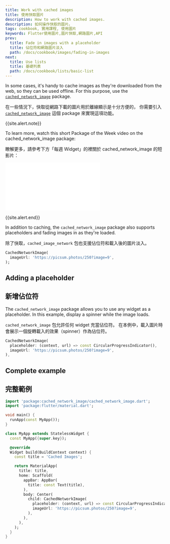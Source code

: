 ```yaml
---
title: Work with cached images
title: 使用快取圖片
description: How to work with cached images.
description: 如何操作快取的圖片。
tags: cookbook, 實用課程, 使用圖片
keywords: Flutter使用圖片,圖片快取,網路圖片,API
prev:
  title: Fade in images with a placeholder
  title: 佔位符和網路圖片淡入
  path: /docs/cookbook/images/fading-in-images
next:
  title: Use lists
  title: 基礎列表
  path: /docs/cookbook/lists/basic-list
---
```


<?code-excerpt path-base="cookbook/images/cached_images"?>

In some cases, it's handy to cache images as they're downloaded from the
web, so they can be used offline. For this purpose,
use the [`cached_network_image`][] package.

在一些情況下，快取從網路下載的圖片用於離線顯示是十分方便的，
你需要引入 [`cached_network_image`][] 這個 package 來實現這項功能。

{{site.alert.note}}

  To learn more, watch this short Package of the Week video on the cached_network_image package:

  瞭解更多，請參考下方「每週 Widget」的裡關於 cached_network_image 的短影片：

  <iframe class="full-width" src="{{site.youtube-site}}/embed/fnHr_rsQwDA" frameborder="0" allow="accelerometer; autoplay; encrypted-media; gyroscope; picture-in-picture" allowfullscreen></iframe>

{{site.alert.end}}

In addition to caching, the `cached_network_image`
package also supports placeholders and fading images
in as they're loaded.

除了快取，`cached_image_network` 包也支援佔位符和載入後的圖片淡入。

<?code-excerpt "lib/simple.dart (SimpleCachedImage)" replace="/^return //g"?>
```dart
CachedNetworkImage(
  imageUrl: 'https://picsum.photos/250?image=9',
);
```

## Adding a placeholder

## 新增佔位符

The `cached_network_image` package allows you to use any widget as a
placeholder. In this example, display a spinner while the image loads.

`cached_network_image` 包允許任何 widget 充當佔位符。
在本例中，載入圖片時會展示一個旋轉載入的效果（spinner）作為佔位符。

<?code-excerpt "lib/main.dart (CachedNetworkImage)" replace="/^child\: //g"?>
```dart
CachedNetworkImage(
  placeholder: (context, url) => const CircularProgressIndicator(),
  imageUrl: 'https://picsum.photos/250?image=9',
),
```

## Complete example

## 完整範例

<?code-excerpt "lib/main.dart"?>
```dart
import 'package:cached_network_image/cached_network_image.dart';
import 'package:flutter/material.dart';

void main() {
  runApp(const MyApp());
}

class MyApp extends StatelessWidget {
  const MyApp({super.key});

  @override
  Widget build(BuildContext context) {
    const title = 'Cached Images';

    return MaterialApp(
      title: title,
      home: Scaffold(
        appBar: AppBar(
          title: const Text(title),
        ),
        body: Center(
          child: CachedNetworkImage(
            placeholder: (context, url) => const CircularProgressIndicator(),
            imageUrl: 'https://picsum.photos/250?image=9',
          ),
        ),
      ),
    );
  }
}
```


[`cached_network_image`]: {{site.pub-pkg}}/cached_network_image
